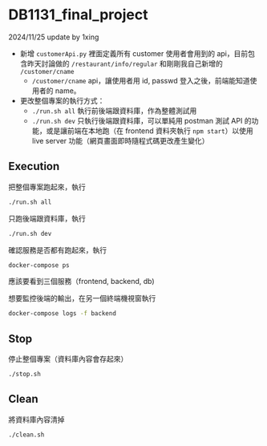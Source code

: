 # DB1131_final_project

2024/11/25 update by 1xing


* 新增 `customerApi.py` 裡面定義所有 customer 使用者會用到的 api，目前包含昨天討論做的 `/restaurant/info/regular` 和剛剛我自己新增的 `/customer/cname`
  *  `/customer/cname` api，讓使用者用 id, passwd 登入之後，前端能知道使用者的 name。
* 更改整個專案的執行方式：
  * `./run.sh all` 執行前後端跟資料庫，作為整體測試用
  * `./run.sh dev` 只執行後端跟資料庫，可以單純用 postman 測試 API 的功能，或是讓前端在本地跑（在 frontend 資料夾執行 `npm start`）以使用 live server 功能（網頁畫面即時隨程式碼更改產生變化）

## Execution

把整個專案跑起來，執行

```bash
./run.sh all
```

只跑後端跟資料庫，執行

```bash
./run.sh dev
```

確認服務是否都有跑起來，執行

```bash
docker-compose ps
```
應該要看到三個服務（frontend, backend, db)

想要監控後端的輸出，在另一個終端機視窗執行

```bash
docker-compose logs -f backend
```

## Stop

停止整個專案（資料庫內容會存起來）

```bash
./stop.sh
```

## Clean

將資料庫內容清掉

```bash
./clean.sh
```

